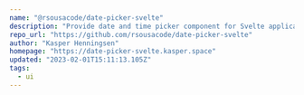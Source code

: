 ```yaml
---
name: "@rsousacode/date-picker-svelte"
description: "Provide date and time picker component for Svelte applications."
repo_url: "https://github.com/rsousacode/date-picker-svelte"
author: "Kasper Henningsen"
homepage: "https://date-picker-svelte.kasper.space"
updated: "2023-02-01T15:11:13.105Z"
tags: 
  - ui
---
```

